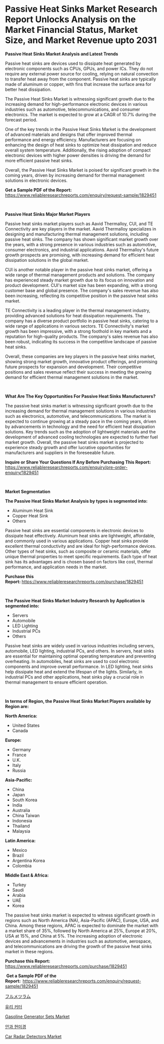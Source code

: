 <p><h1>Passive Heat Sinks Market Research Report Unlocks Analysis on the Market Financial Status, Market Size, and Market Revenue upto 2031</h1></p><p><strong>Passive Heat Sinks Market Analysis and Latest Trends</strong></p>
<p><p>Passive heat sinks are devices used to dissipate heat generated by electronic components such as CPUs, GPUs, and power ICs. They do not require any external power source for cooling, relying on natural convection to transfer heat away from the component. Passive heat sinks are typically made of aluminum or copper, with fins that increase the surface area for better heat dissipation.</p><p>The Passive Heat Sinks Market is witnessing significant growth due to the increasing demand for high-performance electronic devices in various industries such as automotive, telecommunications, and consumer electronics. The market is expected to grow at a CAGR of 10.7% during the forecast period. </p><p>One of the key trends in the Passive Heat Sinks Market is the development of advanced materials and designs that offer improved thermal performance and energy efficiency. Manufacturers are focusing on enhancing the design of heat sinks to optimize heat dissipation and reduce overall system temperature. Additionally, the rising adoption of compact electronic devices with higher power densities is driving the demand for more efficient passive heat sinks.</p><p>Overall, the Passive Heat Sinks Market is poised for significant growth in the coming years, driven by increasing demand for thermal management solutions in electronic devices.</p></p>
<p><strong>Get a Sample PDF of the Report:&nbsp;</strong> <a href="https://www.reliableresearchreports.com/enquiry/request-sample/1829451">https://www.reliableresearchreports.com/enquiry/request-sample/1829451</a></p>
<p>&nbsp;</p>
<p><strong>Passive Heat Sinks Major Market Players</strong></p>
<p><p>Passive heat sinks market players such as Aavid Thermalloy, CUI, and TE Connectivity are key players in the market. Aavid Thermalloy specializes in designing and manufacturing thermal management solutions, including passive heat sinks. The company has shown significant market growth over the years, with a strong presence in various industries such as automotive, consumer electronics, and industrial applications. Aavid Thermalloy's future growth prospects are promising, with increasing demand for efficient heat dissipation solutions in the global market.</p><p>CUI is another notable player in the passive heat sinks market, offering a wide range of thermal management products and solutions. The company has experienced steady market growth due to its focus on innovation and product development. CUI's market size has been expanding, with a strong customer base and global presence. The company's sales revenue has also been increasing, reflecting its competitive position in the passive heat sinks market.</p><p>TE Connectivity is a leading player in the thermal management industry, providing advanced solutions for heat dissipation requirements. The company has a diverse product portfolio in passive heat sinks, catering to a wide range of applications in various sectors. TE Connectivity's market growth has been impressive, with a strong foothold in key markets and a reputation for high-quality products. The company's sales revenue has also been robust, indicating its success in the competitive landscape of passive heat sinks.</p><p>Overall, these companies are key players in the passive heat sinks market, showing strong market growth, innovative product offerings, and promising future prospects for expansion and development. Their competitive positions and sales revenue reflect their success in meeting the growing demand for efficient thermal management solutions in the market.</p></p>
<p>&nbsp;</p>
<p><strong>What Are The Key Opportunities For Passive Heat Sinks Manufacturers?</strong></p>
<p><p>The passive heat sinks market is witnessing significant growth due to the increasing demand for thermal management solutions in various industries such as electronics, automotive, and telecommunications. The market is expected to continue growing at a steady pace in the coming years, driven by advancements in technology and the need for efficient heat dissipation solutions. Key trends such as the adoption of lightweight materials and the development of advanced cooling technologies are expected to further fuel market growth. Overall, the passive heat sinks market is projected to experience steady growth and offer lucrative opportunities for manufacturers and suppliers in the foreseeable future.</p></p>
<p><strong>Inquire or Share Your Questions If Any Before Purchasing This Report:</strong> <a href="https://www.reliableresearchreports.com/enquiry/pre-order-enquiry/1829451">https://www.reliableresearchreports.com/enquiry/pre-order-enquiry/1829451</a></p>
<p>&nbsp;</p>
<p><strong>Market Segmentation</strong></p>
<p><strong>The Passive Heat Sinks Market Analysis by types is segmented into:</strong></p>
<p><ul><li>Aluminum Heat Sink</li><li>Copper Heat Sink</li><li>Others</li></ul></p>
<p><p>Passive heat sinks are essential components in electronic devices to dissipate heat effectively. Aluminum heat sinks are lightweight, affordable, and commonly used in various applications. Copper heat sinks provide excellent thermal conductivity and are ideal for high-performance devices. Other types of heat sinks, such as composite or ceramic materials, offer unique thermal properties to meet specific requirements. Each type of heat sink has its advantages and is chosen based on factors like cost, thermal performance, and application needs in the market.</p></p>
<p><strong>Purchase this Report:&nbsp;</strong><a href="https://www.reliableresearchreports.com/purchase/1829451">https://www.reliableresearchreports.com/purchase/1829451</a></p>
<p>&nbsp;</p>
<p><strong>The Passive Heat Sinks Market Industry Research by Application is segmented into:</strong></p>
<p><ul><li>Servers</li><li>Automobile</li><li>LED Lighting</li><li>Industrial PCs</li><li>Others</li></ul></p>
<p><p>Passive heat sinks are widely used in various industries including servers, automobile, LED lighting, industrial PCs, and others. In servers, heat sinks are essential for maintaining optimal operating temperature and preventing overheating. In automobiles, heat sinks are used to cool electronic components and improve overall performance. In LED lighting, heat sinks help dissipate heat and extend the lifespan of the lights. Similarly, in industrial PCs and other applications, heat sinks play a crucial role in thermal management to ensure efficient operation.</p></p>
<p>&nbsp;</p>
<p><strong>In terms of Region, the Passive Heat Sinks Market Players available by Region are:</strong></p>
<p>
    <p> <strong> North America: </strong>
        <ul>
            <li>United States</li>
            <li>Canada</li>
        </ul>
        </p> 
    <p> <strong> Europe: </strong>
        <ul>
            <li>Germany</li>
            <li>France</li>
            <li>U.K.</li>
            <li>Italy</li>
            <li>Russia</li>
        </ul>
        </p> 
    <p> <strong> Asia-Pacific: </strong>
        <ul>
            <li>China</li>
            <li>Japan</li>
            <li>South Korea</li>
            <li>India</li>
            <li>Australia</li>
            <li>China Taiwan</li>
            <li>Indonesia</li>
            <li>Thailand</li>
            <li>Malaysia</li>
        </ul>
        </p> 
    <p> <strong> Latin America: </strong>
        <ul>
            <li>Mexico</li>
            <li>Brazil</li>
            <li>Argentina Korea</li>
            <li>Colombia</li>
        </ul>
        </p> 
    <p> <strong> Middle East & Africa: </strong>
        <ul>
            <li>Turkey</li>
            <li>Saudi</li>
            <li>Arabia</li>
            <li>UAE</li>
            <li>Korea</li>
        </ul>
    </p>
    </p>
<p><p>The passive heat sinks market is expected to witness significant growth in regions such as North America (NA), Asia-Pacific (APAC), Europe, USA, and China. Among these regions, APAC is expected to dominate the market with a market share of 35%, followed by North America at 25%, Europe at 20%, USA at 15%, and China at 5%. The increasing adoption of electronic devices and advancements in industries such as automotive, aerospace, and telecommunications are driving the growth of the passive heat sinks market in these regions.</p></p>
<p><strong>Purchase this Report: </strong><a href="https://www.reliableresearchreports.com/purchase/1829451">https://www.reliableresearchreports.com/purchase/1829451</a></p>
<p>&nbsp;<strong>Get a Sample PDF of the Report:&nbsp;&nbsp;</strong><a href="https://www.reliableresearchreports.com/enquiry/request-sample/1829451">https://www.reliableresearchreports.com/enquiry/request-sample/1829451</a></p>
<p><strong></strong></p>
<p><p><a href="https://github.com/EmoryYundt1935/Market-Research-Report-List-1/blob/main/315896212019.md">フルメツラム</a></p><p><a href="https://github.com/vskv4779xr1/Market-Research-Report-List-1/blob/main/564432311252.md">유리 커터</a></p><p><a href="https://issuu.com/reportprime-2/docs/gasoline-generator-sets-market-size-2030.pptx">Gasoline Generator Sets Market</a></p><p><a href="https://github.com/CliftonFisher9067/Market-Research-Report-List-1/blob/main/920449611253.md">안과 현미경</a></p><p><a href="https://issuu.com/reportprime-2/docs/car-radar-detectors-market-size-2030.pptx">Car Radar Detectors Market</a></p></p>